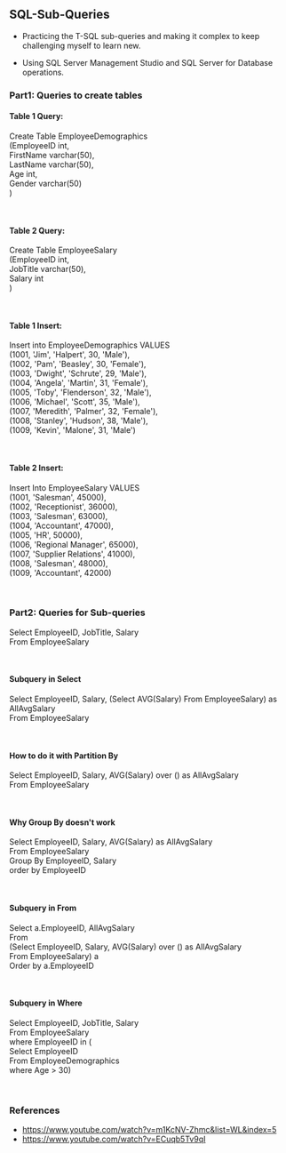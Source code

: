 ## SQL-Sub-Queries<br>
- Practicing the T-SQL sub-queries and making it complex to keep challenging myself to learn new.<br>

- Using SQL Server Management Studio and SQL Server for Database operations.<br>

### Part1: Queries to create tables<br>

#### Table 1 Query:<br>
Create Table EmployeeDemographics <br>
(EmployeeID int, <br>
FirstName varchar(50), <br>
LastName varchar(50), <br>
Age int, <br>
Gender varchar(50)<br>
)

<br>

#### Table 2 Query:<br>
Create Table EmployeeSalary <br>
(EmployeeID int, <br>
JobTitle varchar(50), <br>
Salary int<br>
)

<br>

#### Table 1 Insert:<br>
Insert into EmployeeDemographics VALUES<br>
(1001, 'Jim', 'Halpert', 30, 'Male'),<br>
(1002, 'Pam', 'Beasley', 30, 'Female'),<br>
(1003, 'Dwight', 'Schrute', 29, 'Male'),<br>
(1004, 'Angela', 'Martin', 31, 'Female'),<br>
(1005, 'Toby', 'Flenderson', 32, 'Male'),<br>
(1006, 'Michael', 'Scott', 35, 'Male'),<br>
(1007, 'Meredith', 'Palmer', 32, 'Female'),<br>
(1008, 'Stanley', 'Hudson', 38, 'Male'),<br>
(1009, 'Kevin', 'Malone', 31, 'Male')<br>

<br>

#### Table 2 Insert:<br>
Insert Into EmployeeSalary VALUES<br>
(1001, 'Salesman', 45000),<br>
(1002, 'Receptionist', 36000),<br>
(1003, 'Salesman', 63000),<br>
(1004, 'Accountant', 47000),<br>
(1005, 'HR', 50000),<br>
(1006, 'Regional Manager', 65000),<br>
(1007, 'Supplier Relations', 41000),<br>
(1008, 'Salesman', 48000),<br>
(1009, 'Accountant', 42000)<br>

<br>

### Part2: Queries for Sub-queries<br>

Select EmployeeID, JobTitle, Salary<br>
From EmployeeSalary<br>

<br>

#### Subquery in Select<br>

Select EmployeeID, Salary, (Select AVG(Salary) From EmployeeSalary) as AllAvgSalary<br>
From EmployeeSalary<br>

<br>

#### How to do it with Partition By<br>

Select EmployeeID, Salary, AVG(Salary) over () as AllAvgSalary<br>
From EmployeeSalary<br>

<br>

#### Why Group By doesn't work<br>

Select EmployeeID, Salary, AVG(Salary) as AllAvgSalary<br>
From EmployeeSalary<br>
Group By EmployeeID, Salary<br>
order by EmployeeID<br>

<br>

#### Subquery in From<br>

Select a.EmployeeID, AllAvgSalary<br>
From <br>
	(Select EmployeeID, Salary, AVG(Salary) over () as AllAvgSalary<br>
	 From EmployeeSalary) a<br>
Order by a.EmployeeID<br>

<br>

#### Subquery in Where<br>

Select EmployeeID, JobTitle, Salary<br>
From EmployeeSalary<br>
where EmployeeID in (<br>
	Select EmployeeID <br>
	From EmployeeDemographics<br>
	where Age > 30)<br>
  
  <br>
  
### References
- https://www.youtube.com/watch?v=m1KcNV-Zhmc&list=WL&index=5
- https://www.youtube.com/watch?v=ECuqb5Tv9qI
